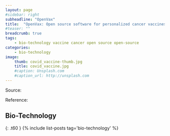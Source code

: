 ```yaml
---
layout: page
#sidebar: right
subheadline: "OpenVax"
title:  "OpenVax: Open source software for personalized cancer vaccines"
#teaser: ""
breadcrumb: true
tags:
    - bio-technology vaccine cancer open source open-source
categories:
    - bio-technology
image:
    thumb: covid_vaccine-thumb.jpg
    title: covid_vaccine.jpg
    #caption: Unsplash.com
    #caption_url: http://unsplash.com
---
```



Source:




Reference:



## Bio-Technology
{: .t60 }
{% include list-posts tag='bio-technology' %}

